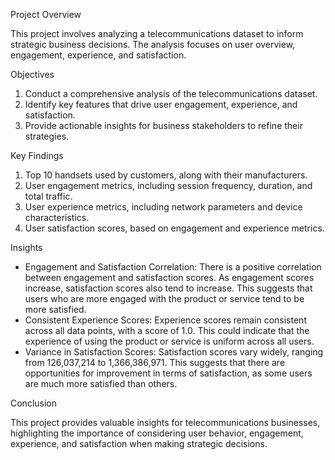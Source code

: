 Project Overview

This project involves analyzing a telecommunications dataset to inform strategic business decisions. The analysis focuses on user overview, engagement, experience, and satisfaction.

Objectives

1. Conduct a comprehensive analysis of the telecommunications dataset.
2. Identify key features that drive user engagement, experience, and satisfaction.
3. Provide actionable insights for business stakeholders to refine their strategies.

Key Findings

1. Top 10 handsets used by customers, along with their manufacturers.
2. User engagement metrics, including session frequency, duration, and total traffic.
3. User experience metrics, including network parameters and device characteristics.
4. User satisfaction scores, based on engagement and experience metrics.

Insights

- Engagement and Satisfaction Correlation: There is a positive correlation between engagement and satisfaction scores. As engagement scores increase, satisfaction scores also tend to increase. This suggests that users who are more engaged with the product or service tend to be more satisfied.
- Consistent Experience Scores: Experience scores remain consistent across all data points, with a score of 1.0. This could indicate that the experience of using the product or service is uniform across all users.
- Variance in Satisfaction Scores: Satisfaction scores vary widely, ranging from 126,037,214 to 1,366,386,971. This suggests that there are opportunities for improvement in terms of satisfaction, as some users are much more satisfied than others.

Conclusion

This project provides valuable insights for telecommunications businesses, highlighting the importance of considering user behavior, engagement, experience, and satisfaction when making strategic decisions.
